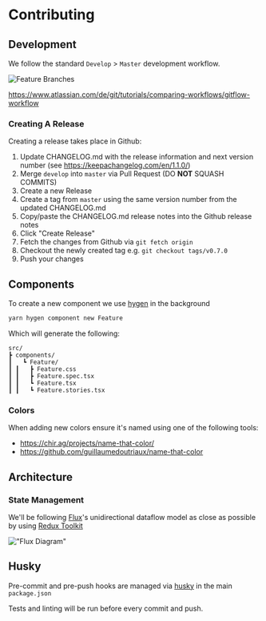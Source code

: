 # Contributing

## Development

We follow the standard `Develop` > `Master` development workflow.

![Feature Branches](<https://wac-cdn.atlassian.com/dam/jcr:b5259cce-6245-49f2-b89b-9871f9ee3fa4/03%20(2).svg?cdnVersion=1521>)

<https://www.atlassian.com/de/git/tutorials/comparing-workflows/gitflow-workflow>

### Creating A Release

Creating a release takes place in Github:

1. Update CHANGELOG.md with the release information and next version number (see <https://keepachangelog.com/en/1.1.0/>)
2. Merge `develop` into `master` via Pull Request (DO **NOT** SQUASH COMMITS)
3. Create a new Release
4. Create a tag from `master` using the same version number from the updated CHANGELOG.md
5. Copy/paste the CHANGELOG.md release notes into the Github release notes
6. Click "Create Release"
7. Fetch the changes from Github via `git fetch origin`
8. Checkout the newly created tag e.g. `git checkout tags/v0.7.0`
9. Push your changes

## Components

To create a new component we use [hygen](https://github.com/jondot/hygen) in the background

```bash
yarn hygen component new Feature
```

Which will generate the following:

```ascii
src/
┣ components/
┃   ┗ Feature/
┃ ┃   ┣ Feature.css
┃ ┃   ┣ Feature.spec.tsx
┃ ┃   ┗ Feature.tsx
┃ ┃   ┗ Feature.stories.tsx
```

### Colors

When adding new colors ensure it's named using one of the following tools:

- <https://chir.ag/projects/name-that-color/>
- <https://github.com/guillaumedoutriaux/name-that-color>

## Architecture

### State Management

We'll be following [Flux](https://facebook.github.io/flux/docs/in-depth-overview/#structure-and-data-flow)'s unidirectional dataflow model as close as possible by using [Redux Toolkit](https://redux-toolkit.js.org/)

!["Flux Diagram"](https://facebook.github.io/flux/img/overview/flux-simple-f8-diagram-with-client-action-1300w.png "Unidirectional Data Flow")

## Husky

Pre-commit and pre-push hooks are managed via [husky](https://github.com/typicode/husky) in the main `package.json`

Tests and linting will be run before every commit and push.
